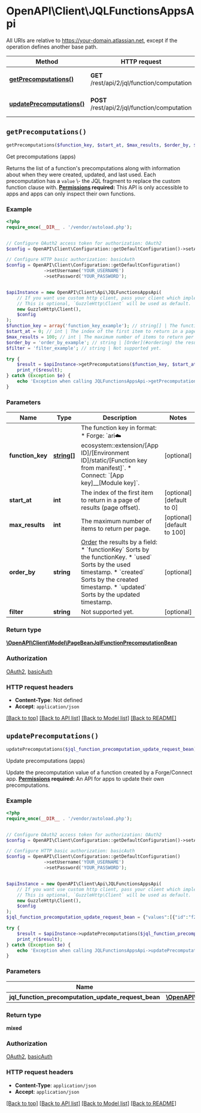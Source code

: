 # OpenAPI\Client\JQLFunctionsAppsApi

All URIs are relative to https://your-domain.atlassian.net, except if the operation defines another base path.

| Method | HTTP request | Description |
| ------------- | ------------- | ------------- |
| [**getPrecomputations()**](JQLFunctionsAppsApi.md#getPrecomputations) | **GET** /rest/api/2/jql/function/computation | Get precomputations (apps) |
| [**updatePrecomputations()**](JQLFunctionsAppsApi.md#updatePrecomputations) | **POST** /rest/api/2/jql/function/computation | Update precomputations (apps) |


## `getPrecomputations()`

```php
getPrecomputations($function_key, $start_at, $max_results, $order_by, $filter): \OpenAPI\Client\Model\PageBeanJqlFunctionPrecomputationBean
```

Get precomputations (apps)

Returns the list of a function's precomputations along with information about when they were created, updated, and last used. Each precomputation has a `value` \\- the JQL fragment to replace the custom function clause with.  **[Permissions](#permissions) required:** This API is only accessible to apps and apps can only inspect their own functions.

### Example

```php
<?php
require_once(__DIR__ . '/vendor/autoload.php');


// Configure OAuth2 access token for authorization: OAuth2
$config = OpenAPI\Client\Configuration::getDefaultConfiguration()->setAccessToken('YOUR_ACCESS_TOKEN');

// Configure HTTP basic authorization: basicAuth
$config = OpenAPI\Client\Configuration::getDefaultConfiguration()
              ->setUsername('YOUR_USERNAME')
              ->setPassword('YOUR_PASSWORD');


$apiInstance = new OpenAPI\Client\Api\JQLFunctionsAppsApi(
    // If you want use custom http client, pass your client which implements `GuzzleHttp\ClientInterface`.
    // This is optional, `GuzzleHttp\Client` will be used as default.
    new GuzzleHttp\Client(),
    $config
);
$function_key = array('function_key_example'); // string[] | The function key in format:   *  Forge: `ari:cloud:ecosystem::extension/[App ID]/[Environment ID]/static/[Function key from manifest]`.  *  Connect: `[App key]__[Module key]`.
$start_at = 0; // int | The index of the first item to return in a page of results (page offset).
$max_results = 100; // int | The maximum number of items to return per page.
$order_by = 'order_by_example'; // string | [Order](#ordering) the results by a field:   *  `functionKey` Sorts by the functionKey.  *  `used` Sorts by the used timestamp.  *  `created` Sorts by the created timestamp.  *  `updated` Sorts by the updated timestamp.
$filter = 'filter_example'; // string | Not supported yet.

try {
    $result = $apiInstance->getPrecomputations($function_key, $start_at, $max_results, $order_by, $filter);
    print_r($result);
} catch (Exception $e) {
    echo 'Exception when calling JQLFunctionsAppsApi->getPrecomputations: ', $e->getMessage(), PHP_EOL;
}
```

### Parameters

| Name | Type | Description  | Notes |
| ------------- | ------------- | ------------- | ------------- |
| **function_key** | [**string[]**](../Model/string.md)| The function key in format:   *  Forge: &#x60;ari:cloud:ecosystem::extension/[App ID]/[Environment ID]/static/[Function key from manifest]&#x60;.  *  Connect: &#x60;[App key]__[Module key]&#x60;. | [optional] |
| **start_at** | **int**| The index of the first item to return in a page of results (page offset). | [optional] [default to 0] |
| **max_results** | **int**| The maximum number of items to return per page. | [optional] [default to 100] |
| **order_by** | **string**| [Order](#ordering) the results by a field:   *  &#x60;functionKey&#x60; Sorts by the functionKey.  *  &#x60;used&#x60; Sorts by the used timestamp.  *  &#x60;created&#x60; Sorts by the created timestamp.  *  &#x60;updated&#x60; Sorts by the updated timestamp. | [optional] |
| **filter** | **string**| Not supported yet. | [optional] |

### Return type

[**\OpenAPI\Client\Model\PageBeanJqlFunctionPrecomputationBean**](../Model/PageBeanJqlFunctionPrecomputationBean.md)

### Authorization

[OAuth2](../../README.md#OAuth2), [basicAuth](../../README.md#basicAuth)

### HTTP request headers

- **Content-Type**: Not defined
- **Accept**: `application/json`

[[Back to top]](#) [[Back to API list]](../../README.md#endpoints)
[[Back to Model list]](../../README.md#models)
[[Back to README]](../../README.md)

## `updatePrecomputations()`

```php
updatePrecomputations($jql_function_precomputation_update_request_bean): mixed
```

Update precomputations (apps)

Update the precomputation value of a function created by a Forge/Connect app.  **[Permissions](#permissions) required:** An API for apps to update their own precomputations.

### Example

```php
<?php
require_once(__DIR__ . '/vendor/autoload.php');


// Configure OAuth2 access token for authorization: OAuth2
$config = OpenAPI\Client\Configuration::getDefaultConfiguration()->setAccessToken('YOUR_ACCESS_TOKEN');

// Configure HTTP basic authorization: basicAuth
$config = OpenAPI\Client\Configuration::getDefaultConfiguration()
              ->setUsername('YOUR_USERNAME')
              ->setPassword('YOUR_PASSWORD');


$apiInstance = new OpenAPI\Client\Api\JQLFunctionsAppsApi(
    // If you want use custom http client, pass your client which implements `GuzzleHttp\ClientInterface`.
    // This is optional, `GuzzleHttp\Client` will be used as default.
    new GuzzleHttp\Client(),
    $config
);
$jql_function_precomputation_update_request_bean = {"values":[{"id":"f2ef228b-367f-4c6b-bd9d-0d0e96b5bd7b","value":"issue in (TEST-1, TEST-2, TEST-3)"}]}; // \OpenAPI\Client\Model\JqlFunctionPrecomputationUpdateRequestBean

try {
    $result = $apiInstance->updatePrecomputations($jql_function_precomputation_update_request_bean);
    print_r($result);
} catch (Exception $e) {
    echo 'Exception when calling JQLFunctionsAppsApi->updatePrecomputations: ', $e->getMessage(), PHP_EOL;
}
```

### Parameters

| Name | Type | Description  | Notes |
| ------------- | ------------- | ------------- | ------------- |
| **jql_function_precomputation_update_request_bean** | [**\OpenAPI\Client\Model\JqlFunctionPrecomputationUpdateRequestBean**](../Model/JqlFunctionPrecomputationUpdateRequestBean.md)|  | |

### Return type

**mixed**

### Authorization

[OAuth2](../../README.md#OAuth2), [basicAuth](../../README.md#basicAuth)

### HTTP request headers

- **Content-Type**: `application/json`
- **Accept**: `application/json`

[[Back to top]](#) [[Back to API list]](../../README.md#endpoints)
[[Back to Model list]](../../README.md#models)
[[Back to README]](../../README.md)
